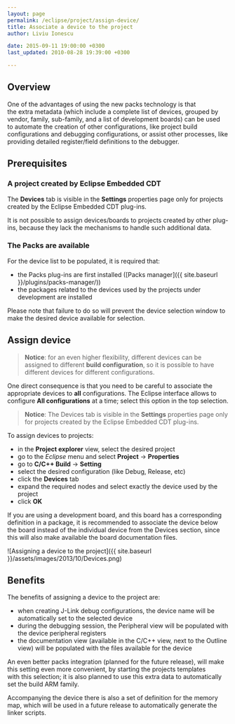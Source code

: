 ```yaml
---
layout: page
permalink: /eclipse/project/assign-device/
title: Associate a device to the project
author: Liviu Ionescu

date: 2015-09-11 19:00:00 +0300
last_updated: 2010-08-28 19:39:00 +0300

---
```


## Overview

One of the advantages of using the new packs technology is that the extra metadata (which include a complete list of devices, grouped by vendor, family, sub-family, and a list of development boards) can be used to automate the creation of other configurations, like project build configurations and debugging configurations, or assist other processes, like providing detailed register/field definitions to the debugger.

## Prerequisites

### A project created by Eclipse Embedded CDT

The **Devices** tab is visible in the **Settings** properties page only for projects created by the Eclipse Embedded CDT plug-ins.

It is not possible to assign devices/boards to projects created by other plug-ins, because they lack the mechanisms to handle such additional data.

### The Packs are available

For the device list to be populated, it is required that:

- the Packs plug-ins are first installed ([Packs manager]({{ site.baseurl }}/plugins/packs-manager/))
- the packages related to the devices used by the projects under development are installed

Please note that failure to do so will prevent the device selection window to make the desired device available for selection.

## Assign device

> **Notice**: for an even higher flexibility, different devices can be assigned to different **build configuration**, so it is possible to have different devices for different configurations.

One direct consequence is that you need to be careful to associate the appropriate devices to **all** configurations. The Eclipse interface allows to configure **All configurations** at a time; select this option in the top selection.

> **Notice**: The Devices tab is visible in the **Settings** properties page only for projects created by the Eclipse Embedded CDT plug-ins.

To assign devices to projects:

- in the **Project explorer** view, select the desired project
- go to the _Eclipse_ menu and select **Project** → **Properties**
- go to **C/C++ Build** → **Setting**
- select the desired configuration (like Debug, Release, etc)
- click the **Devices** tab
- expand the required nodes and select exactly the device used by the project
- click **OK**

If you are using a development board, and this board has a corresponding definition in a package, it is recommended to associate the device below the board instead of the individual device from the Devices section, since this will also make available the board documentation files.

![Assigning a device to the project]({{ site.baseurl }}/assets/images/2013/10/Devices.png)

## Benefits

The benefits of assigning a device to the project are:

- when creating J-Link debug configurations, the device name will be automatically set to the selected device
- during the debugging session, the Peripheral view will be populated with the device peripheral registers
- the documentation view (available in the C/C++ view, next to the Outline view) will be populated with the files available for the device

An even better packs integration (planned for the future release), will make this setting even more convenient, by starting the projects templates with this selection; it is also planned to use this extra data to automatically set the build ARM family.

Accompanying the device there is also a set of definition for the memory map, which will be used in a future release to automatically generate the linker scripts.
